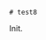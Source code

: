                                                                                                                                                                                                                                                                      # test8

Init.
